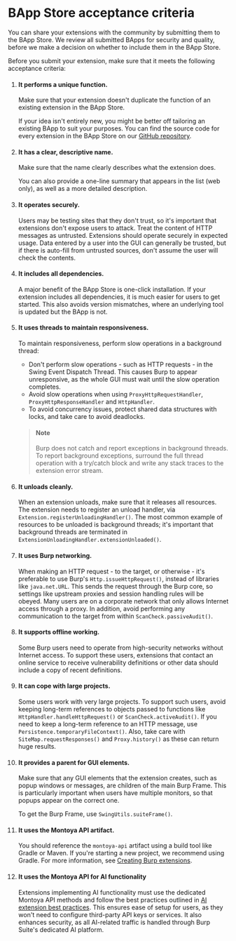 # BApp Store acceptance criteria

You can share your extensions with the community by submitting them to the BApp Store. We review all submitted BApps for security and quality, before we make a decision on whether to include them in the BApp Store.

Before you submit your extension, make sure that it meets the following acceptance criteria:

1. #### It performs a unique function.

   Make sure that your extension doesn't duplicate the function of an existing extension in the BApp Store.

   If your idea isn't entirely new, you might be better off tailoring an existing BApp to suit your purposes. You can find the source code for every extension in the BApp Store on our [GitHub repository](https://github.com/PortSwigger).

2. #### It has a clear, descriptive name.

   Make sure that the name clearly describes what the extension does.

   You can also provide a one-line summary that appears in the list (web only), as well as a more detailed description.

3. #### It operates securely.

   Users may be testing sites that they don't trust, so it's important that extensions don't expose users to attack. Treat the content of HTTP messages as untrusted. Extensions should operate securely in expected usage. Data entered by a user into the GUI can generally be trusted, but if there is auto-fill from untrusted sources, don't assume the user will check the contents.

4. #### It includes all dependencies.

   A major benefit of the BApp Store is one-click installation. If your extension includes all dependencies, it is much easier for users to get started. This also avoids version mismatches, where an underlying tool is updated but the BApp is not.

5. #### It uses threads to maintain responsiveness.

   To maintain responsiveness, perform slow operations in a background thread:

   - Don't perform slow operations - such as HTTP requests - in the Swing Event Dispatch Thread. This causes Burp to appear unresponsive, as the whole GUI must wait until the slow operation completes.
   - Avoid slow operations when using `ProxyHttpRequestHandler`, `ProxyHttpResponseHandler` and `HttpHandler`.
   - To avoid concurrency issues, protect shared data structures with locks, and take care to avoid deadlocks.

   > #### Note
   > 
   > Burp does not catch and report exceptions in background threads. To report background exceptions, surround the full thread operation with a try/catch block and write any stack traces to the extension error stream.

6. #### It unloads cleanly.

   When an extension unloads, make sure that it releases all resources. The extension needs to register an unload handler, via `Extension.registerUnloadingHandler()`. The most common example of resources to be unloaded is background threads; it's important that background threads are terminated in `ExtensionUnloadingHandler.extensionUnloaded()`.

7. #### It uses Burp networking.

   When making an HTTP request - to the target, or otherwise - it's preferable to use Burp's `Http.issueHttpRequest()`, instead of libraries like `java.net.URL`. This sends the request through the Burp core, so settings like upstream proxies and session handling rules will be obeyed. Many users are on a corporate network that only allows Internet access through a proxy. In addition, avoid performing any communication to the target from within `ScanCheck.passiveAudit()`.

8. #### It supports offline working.

   Some Burp users need to operate from high-security networks without Internet access. To support these users, extensions that contact an online service to receive vulnerability definitions or other data should include a copy of recent definitions.

9. #### It can cope with large projects.

   Some users work with very large projects. To support such users, avoid keeping long-term references to objects passed to functions like `HttpHandler.handleHttpRequest()` or `ScanCheck.activeAudit()`. If you need to keep a long-term reference to an HTTP message, use `Persistence.temporaryFileContext()`. Also, take care with `SiteMap.requestResponses()` and `Proxy.history()` as these can return huge results.

10. #### It provides a parent for GUI elements.

    Make sure that any GUI elements that the extension creates, such as popup windows or messages, are children of the main Burp Frame. This is particularly important when users have multiple monitors, so that popups appear on the correct one.

    To get the Burp Frame, use `SwingUtils.suiteFrame()`.

11. #### It uses the Montoya API artifact.

    You should reference the `montoya-api` artifact using a build tool like Gradle or Maven. If you're starting a new project, we recommend using Gradle. For more information, see [Creating Burp extensions](/burp/documentation/desktop/extend-burp/extensions/creating).

12. #### It uses the Montoya API for AI functionality

    Extensions implementing AI functionality must use the dedicated Montoya API methods and follow the best practices outlined in [AI extension best practices](/burp/documentation/desktop/extend-burp/extensions/creating/creating-ai-extensions/best-practices). This ensures ease of setup for users, as they won't need to configure third-party API keys or services. It also enhances security, as all AI-related traffic is handled through Burp Suite's dedicated AI platform.